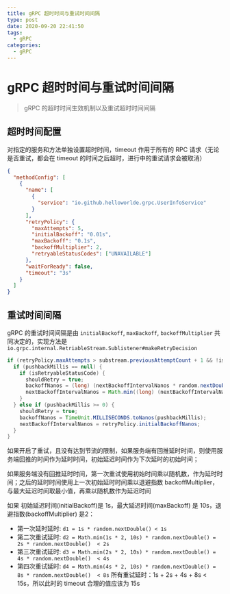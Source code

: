 ```yaml
---
title: gRPC 超时时间与重试时间间隔
type: post
date: 2020-09-20 22:41:50
tags:
  - gRPC
categories:
  - gRPC
---
```


# gRPC 超时时间与重试时间间隔

> gRPC 的超时时间生效机制以及重试超时时间间隔

## 超时时间配置

对指定的服务和方法单独设置超时时间，timeout 作用于所有的 RPC 请求（无论是否重试，都会在 timeout 的时间之后超时，进行中的重试请求会被取消）

```json
{
  "methodConfig": [
    {
      "name": [
        {
          "service": "io.github.helloworlde.grpc.UserInfoService"
        }
      ],
      "retryPolicy": {
        "maxAttempts": 5,
        "initialBackoff": "0.01s",
        "maxBackoff": "0.1s",
        "backoffMultiplier": 2,
        "retryableStatusCodes": ["UNAVAILABLE"]
      },
      "waitForReady": false,
      "timeout": "3s"
    }
  ]
}
```

## 重试时间间隔

gRPC 的重试时间间隔是由 `initialBackoff`, `maxBackoff`, `backoffMultiplier` 共同决定的，实现方法是 `io.grpc.internal.RetriableStream.Sublistener#makeRetryDecision`

```java
if (retryPolicy.maxAttempts > substream.previousAttemptCount + 1 && !isThrottled) {
  if (pushbackMillis == null) {
    if (isRetryableStatusCode) {
      shouldRetry = true;
      backoffNanos = (long) (nextBackoffIntervalNanos * random.nextDouble());
      nextBackoffIntervalNanos = Math.min((long) (nextBackoffIntervalNanos * retryPolicy.backoffMultiplier), retryPolicy.maxBackoffNanos);
    }
  } else if (pushbackMillis >= 0) {
    shouldRetry = true;
    backoffNanos = TimeUnit.MILLISECONDS.toNanos(pushbackMillis);
    nextBackoffIntervalNanos = retryPolicy.initialBackoffNanos;
  }
}
```

如果开启了重试，且没有达到节流的限制，如果服务端有回推延时时间，则使用服务端回推的时间作为延时时间，初始延迟时间作为下次延时的初始时间；

如果服务端没有回推延时时间，第一次重试使用初始时间乘以随机数，作为延时时间；之后的延时时间使用上一次初始延时时间乘以退避指数 backoffMultiplier，与最大延迟时间取最小值，再乘以随机数作为延迟时间

如果 初始延迟时间(initialBackoff)是 1s，最大延迟时间(maxBackoff) 是 10s，退避指数(backoffMultiplier) 是2：

- 第一次延时延时: `d1 = 1s * random.nextDouble() < 1s`
- 第二次重试延时: `d2 = Math.min(1s * 2, 10s) * random.nextDouble() = 2s * random.nextDouble()  < 2s`
- 第三次重试延时: `d3 = Math.min(2s * 2, 10s) * random.nextDouble() = 4s * random.nextDouble()  < 4s`
- 第四次重试延时: `d4 = Math.min(4s * 2, 10s) * random.nextDouble() = 8s * random.nextDouble()  < 8s`
  所有重试延时：1s + 2s + 4s + 8s < 15s，所以此时的 timeout 合理的值应该为 15s

